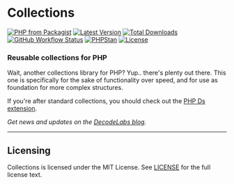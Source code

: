 # Collections

[![PHP from Packagist](https://img.shields.io/packagist/php-v/decodelabs/collections?style=flat)](https://packagist.org/packages/decodelabs/collections)
[![Latest Version](https://img.shields.io/packagist/v/decodelabs/collections.svg?style=flat)](https://packagist.org/packages/decodelabs/collections)
[![Total Downloads](https://img.shields.io/packagist/dt/decodelabs/collections.svg?style=flat)](https://packagist.org/packages/decodelabs/collections)
[![GitHub Workflow Status](https://img.shields.io/github/workflow/status/decodelabs/collections/Integrate)](https://github.com/decodelabs/collections/actions/workflows/integrate.yml)
[![PHPStan](https://img.shields.io/badge/PHPStan-enabled-44CC11.svg?longCache=true&style=flat)](https://github.com/phpstan/phpstan)
[![License](https://img.shields.io/packagist/l/decodelabs/collections?style=flat)](https://packagist.org/packages/decodelabs/collections)

### Reusable collections for PHP

Wait, another collections library for PHP?
Yup.. there's plenty out there. This one is specifically for the sake of functionality over speed, and for use as foundation for more complex structures.

If you're after standard collections, you should check out the [PHP Ds extension](https://www.php.net/manual/en/book.ds.php).

_Get news and updates on the [DecodeLabs blog](https://blog.decodelabs.com)._

---


## Licensing
Collections is licensed under the MIT License. See [LICENSE](./LICENSE) for the full license text.
